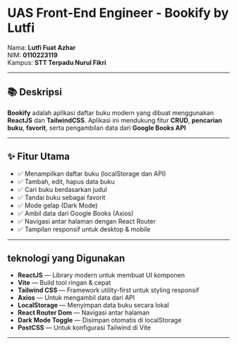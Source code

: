 # UAS Front-End Engineer - Bookify by Lutfi

Nama: **Lutfi Fuat Azhar**  
NIM: **0110223119**  
Kampus: **STT Terpadu Nurul Fikri**

---

## 📚 Deskripsi

**Bookify** adalah aplikasi daftar buku modern yang dibuat menggunakan **ReactJS** dan **TailwindCSS**. Aplikasi ini mendukung fitur **CRUD**, **pencarian buku**, **favorit**, serta pengambilan data dari **Google Books API**

---

## ✨ Fitur Utama

- ✅ Menampilkan daftar buku (localStorage dan API)
- ✅ Tambah, edit, hapus data buku
- ✅ Cari buku berdasarkan judul
- ✅ Tandai buku sebagai favorit
- ✅ Mode gelap (Dark Mode)
- ✅ Ambil data dari Google Books (Axios)
- ✅ Navigasi antar halaman dengan React Router
- ✅ Tampilan responsif untuk desktop & mobile

---

## teknologi yang Digunakan

- **ReactJS** — Library modern untuk membuat UI komponen
- **Vite** — Build tool ringan & cepat
- **Tailwind CSS** — Framework utility-first untuk styling responsif
- **Axios** — Untuk mengambil data dari API
- **LocalStorage** — Menyimpan data buku secara lokal
- **React Router Dom** — Navigasi antar halaman
- **Dark Mode Toggle** — Disimpan otomatis di localStorage
- **PostCSS** — Untuk konfigurasi Tailwind di Vite

---



